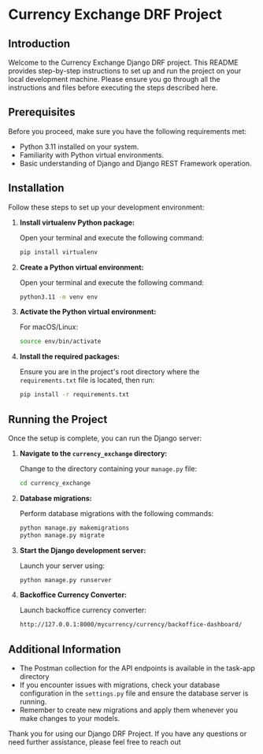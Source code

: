 # Currency Exchange DRF Project

## Introduction

Welcome to the Currency Exchange Django DRF project. This README provides step-by-step instructions to set up and run the project on your local development machine. Please ensure you go through all the instructions and files before executing the steps described here.

## Prerequisites

Before you proceed, make sure you have the following requirements met:
* Python 3.11 installed on your system.
* Familiarity with Python virtual environments.
* Basic understanding of Django and Django REST Framework operation.

## Installation

Follow these steps to set up your development environment:

1. **Install virtualenv Python package:**

   Open your terminal and execute the following command:
   ```bash
   pip install virtualenv
2. **Create a Python virtual environment:**

   Open your terminal and execute the following command:
   ```bash
   python3.11 -m venv env
3. **Activate the Python virtual environment:**
   
   For macOS/Linux:
   ```bash
   source env/bin/activate
4. **Install the required packages:**

   Ensure you are in the project's root directory where the `requirements.txt` file is located, then run:
   ```bash
   pip install -r requirements.txt
## Running the Project

Once the setup is complete, you can run the Django server:

1. **Navigate to the `currency_exchange` directory:**

   Change to the directory containing your `manage.py` file:
   ```bash   
   cd currency_exchange
2. **Database migrations:**

   Perform database migrations with the following commands:
   
   ```bash
   python manage.py makemigrations 
   python manage.py migrate
3. **Start the Django development server:**

   Launch your server using:
   
   ```bash
   python manage.py runserver
4. **Backoffice Currency Converter:**
    
    Launch backoffice  currency converter:
    ```bash
    http://127.0.0.1:8000/mycurrency/currency/backoffice-dashboard/
## Additional Information
- The Postman collection for the API endpoints is available in the task-app directory
- If you encounter issues with migrations, check your database configuration in the `settings.py` file and ensure the database server is running.
- Remember to create new migrations and apply them whenever you make changes to your models.

Thank you for using our Django DRF Project. If you have any questions or need further assistance, please feel free to reach out
